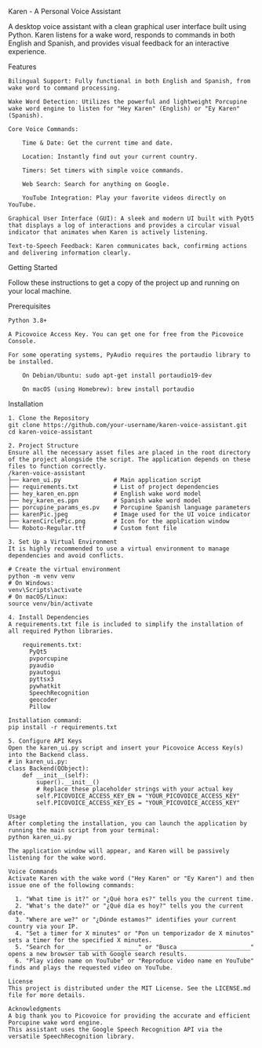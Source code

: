 Karen - A Personal Voice Assistant

A desktop voice assistant with a clean graphical user interface built using Python. Karen listens for a wake word, responds to commands in both English and Spanish, and provides visual feedback for an interactive experience.

Features

    Bilingual Support: Fully functional in both English and Spanish, from wake word to command processing.

    Wake Word Detection: Utilizes the powerful and lightweight Porcupine wake word engine to listen for "Hey Karen" (English) or "Ey Karen" (Spanish).

    Core Voice Commands:

        Time & Date: Get the current time and date.

        Location: Instantly find out your current country.

        Timers: Set timers with simple voice commands.

        Web Search: Search for anything on Google.

        YouTube Integration: Play your favorite videos directly on YouTube.

    Graphical User Interface (GUI): A sleek and modern UI built with PyQt5 that displays a log of interactions and provides a circular visual indicator that animates when Karen is actively listening.

    Text-to-Speech Feedback: Karen communicates back, confirming actions and delivering information clearly.

Getting Started

Follow these instructions to get a copy of the project up and running on your local machine.

Prerequisites

    Python 3.8+

    A Picovoice Access Key. You can get one for free from the Picovoice Console.

    For some operating systems, PyAudio requires the portaudio library to be installed.

        On Debian/Ubuntu: sudo apt-get install portaudio19-dev

        On macOS (using Homebrew): brew install portaudio

Installation

    1. Clone the Repository
    git clone https://github.com/your-username/karen-voice-assistant.git
    cd karen-voice-assistant

    2. Project Structure
    Ensure all the necessary asset files are placed in the root directory of the project alongside the script. The application depends on these files to function correctly.
    /karen-voice-assistant
    ├── karen_ui.py               # Main application script
    ├── requirements.txt          # List of project dependencies
    ├── hey_karen_en.ppn          # English wake word model
    ├── hey_karen_es.ppn          # Spanish wake word model
    ├── porcupine_params_es.pv    # Porcupine Spanish language parameters
    ├── karenPic.jpeg             # Image used for the UI voice indicator
    ├── karenCirclePic.png        # Icon for the application window
    └── Roboto-Regular.ttf        # Custom font file

    3. Set Up a Virtual Environment
    It is highly recommended to use a virtual environment to manage dependencies and avoid conflicts.

    # Create the virtual environment
    python -m venv venv
    # On Windows:
    venv\Scripts\activate
    # On macOS/Linux:
    source venv/bin/activate

    4. Install Dependencies
    A requirements.txt file is included to simplify the installation of all required Python libraries.

        requirements.txt:
          PyQt5
          pvporcupine
          pyaudio
          pyautogui
          pyttsx3
          pywhatkit
          SpeechRecognition
          geocoder
          Pillow

    Installation command:
    pip install -r requirements.txt

    5. Configure API Keys
    Open the karen_ui.py script and insert your Picovoice Access Key(s) into the Backend class.
    # in karen_ui.py:
    class Backend(QObject):
        def __init__(self):
            super().__init__()
            # Replace these placeholder strings with your actual key
            self.PICOVOICE_ACCESS_KEY_EN = "YOUR_PICOVOICE_ACCESS_KEY"
            self.PICOVOICE_ACCESS_KEY_ES = "YOUR_PICOVOICE_ACCESS_KEY"

    Usage
    After completing the installation, you can launch the application by running the main script from your terminal:
    python karen_ui.py

    The application window will appear, and Karen will be passively listening for the wake word.

    Voice Commands
    Activate Karen with the wake word ("Hey Karen" or "Ey Karen") and then issue one of the following commands:

      1. "What time is it?" or "¿Qué hora es?" tells you the current time.
      2. "What's the date?" or "¿Qué día es hoy?" tells you the current date.
      3. "Where are we?" or "¿Dónde estamos?" identifies your current country via your IP.
      4. "Set a timer for X minutes" or "Pon un temporizador de X minutos" sets a timer for the specified X minutes.
      5. "Search for ____________________" or "Busca ____________________" opens a new browser tab with Google search results.
      6. "Play video name on YouTube" or "Reproduce video name en YouTube" finds and plays the requested video on YouTube.

    License
    This project is distributed under the MIT License. See the LICENSE.md file for more details.
    
    Acknowledgments
    A big thank you to Picovoice for providing the accurate and efficient Porcupine wake word engine.
    This assistant uses the Google Speech Recognition API via the versatile SpeechRecognition library.
